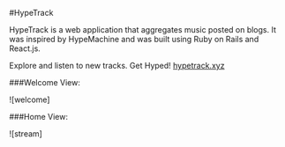 #HypeTrack

HypeTrack is a web application that aggregates music posted on blogs. It was inspired by HypeMachine and was built using Ruby on Rails and React.js.

Explore and listen to new tracks. Get Hyped! [hypetrack.xyz](http://www.hypetrack.xyz/)

###Welcome View:

![welcome]

###Home View:

![stream]
